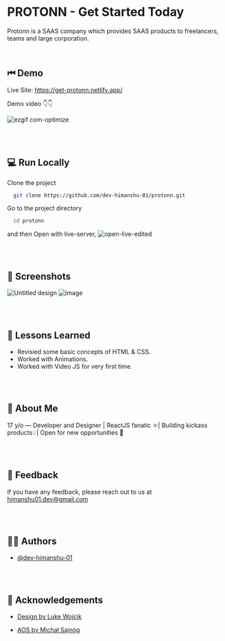 
# PROTONN - Get Started Today

Protonn is a SAAS company which provides SAAS products to freelancers, teams and large corporation.


<br>

## ⏮ Demo

Live Site: https://get-protonn.netlify.app/



Demo video 👇👇


![ezgif com-optimize](https://user-images.githubusercontent.com/110885026/230062533-4bb51154-ac05-424e-be9b-53a2cd4e2819.gif)


<br>
<br>

## 💻 Run Locally

Clone the project

```bash
  git clone https://github.com/dev-himanshu-01/protonn.git
```

Go to the project directory

```bash
  cd protonn
```

and then Open with live-server,
![open-live-edited](https://user-images.githubusercontent.com/110885026/230066508-631d1ba5-a9b9-4839-925c-48bfeea60f37.gif)


<br>
<br>

## 📸 Screenshots 

![Untitled design](https://user-images.githubusercontent.com/110885026/230068902-31d5a785-d25d-4c24-a542-825c666c1d9b.png)
![image](https://github.com/garadiya0/protonn/assets/110885026/f93ea468-b082-4f2f-b3bf-7e7a8bdd88e2)



<br>
<br>

## 🧠 Lessons Learned

- Revisied some basic concepts of HTML & CSS.
- Worked with Animations.
- Worked with Video JS for very first time.

<br>
<br>

## 🚀 About Me
17 y/o — Developer and Designer | ReactJS fanatic ⚛️| Building kickass products💡|  Open for new opportunities 🌟

<br>
<br>

## 💬 Feedback

If you have any feedback, please reach out to us at himanshu01.dev@gmail.com

<br>
<br>

## 🙋‍♂️ Authors

- [@dev-himanshu-01](https://www.github.com/dev-himanshu-01)

<br>
<br>

## 🎈 Acknowledgements

 - [Design by Luke Wojcik](https://dribbble.com/shots/18126526-Protonn-Landing-Page)

 - [AOS by Michał Sajnóg](https://github.com/michalsnik/aos)
